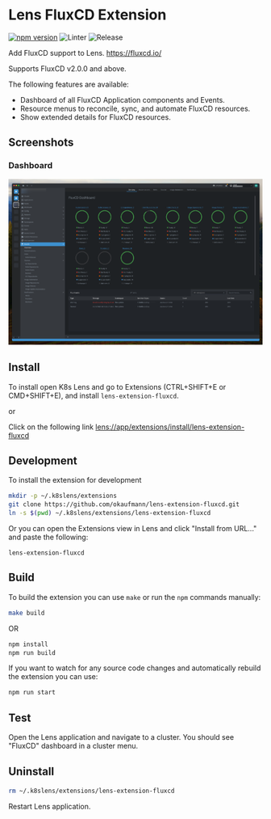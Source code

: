 # Lens FluxCD Extension

[![npm version](https://badge.fury.io/js/lens-extension-fluxcd.svg)](https://badge.fury.io/js/lens-extension-fluxcd)
![Linter](https://github.com/okaufmann/lens-extension-fluxcd/actions/workflows/eslint.yml/badge.svg)
![Release](https://github.com/okaufmann/lens-extension-fluxcd/actions/workflows/release.yml/badge.svg)

Add FluxCD support to Lens. https://fluxcd.io/

Supports FluxCD v2.0.0 and above.

The following features are available:

* Dashboard of all FluxCD Application components and Events.
* Resource menus to reconcile, sync, and automate FluxCD resources.
* Show extended details for FluxCD resources.

## Screenshots

### Dashboard
![./docs/images/dashboard.png](./docs/images/dashboard.png)

## Install

To install open K8s Lens and go to Extensions (CTRL+SHIFT+E or CMD+SHIFT+E), and install `lens-extension-fluxcd`.

or

Click on the following link [lens://app/extensions/install/lens-extension-fluxcd](lens://app/extensions/install/lens-extension-fluxcd)

## Development

To install the extension for development

```sh
mkdir -p ~/.k8slens/extensions
git clone https://github.com/okaufmann/lens-extension-fluxcd.git
ln -s $(pwd) ~/.k8slens/extensions/lens-extension-fluxcd
```

Or you can open the Extensions view in Lens and click "Install from URL..." and paste the following:

```
lens-extension-fluxcd
```

## Build

To build the extension you can use `make` or run the `npm` commands manually:

```sh
make build
```

OR

```sh
npm install
npm run build
```

If you want to watch for any source code changes and automatically rebuild the extension you can use:

```sh
npm run start
```

## Test

Open the Lens application and navigate to a cluster. You should see "FluxCD" dashboard in a cluster menu.

## Uninstall

```sh
rm ~/.k8slens/extensions/lens-extension-fluxcd
```

Restart Lens application.
